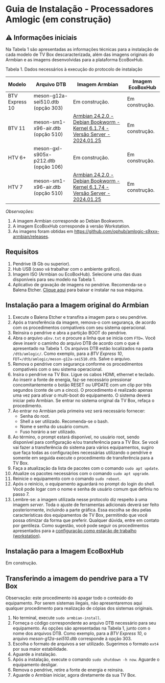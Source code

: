 # Guia de Instalação - Processadores Amlogic (em construção)

## ⚠️ Informações iniciais

Na Tabela 1 são apresentadas as informações técnicas para a instalação de cada modelo de TV Box descaracterizada, além das imagens originais do Armbian e as imagens desenvolvidas para a plataforma EcoBoxHub.

Tabela 1. Dados necessários à execução do protocolo de instalação

| Modelo         | Arquivo DTB                          | Imagem Armbian                                               | Imagem EcoBoxHub |
| :------------- | ------------------------------------ | ------------------------------------------------------------ | ---------------- |
| BTV Express 10 | meson-g12a-sei510.dtb (opção 303)    | Em construção.                                               | Em construção.   |
| BTV 11         | meson-sm1-x96-air.dtb (opção 510)    | [Armbian 24.2.0 - Debian Bookworm - Kernel 6.1.74 - Versão Server - 2024.01.25](https://drive.google.com/file/d/1gY52OXq8zVdpLazQ7xd9gcl4zHdtOirl/view?usp=sharing) | Em construção.   |
| HTV 6+         | meson-gxl-s905x-p212.dtb (opção 106) | Em construção.                                               | Em construção.   |
| HTV 7          | meson-sm1-x96-air.dtb (opção 510)    | [Armbian 24.2.0 - Debian Bookworm - Kernel 6.1.74 - Versão Server - 2024.01.25](https://drive.google.com/file/d/1gY52OXq8zVdpLazQ7xd9gcl4zHdtOirl/view?usp=sharing) | Em construção.   |

*Observações:*

1. A imagem Armbian corresponde ao Debian Bookworm.
2. A imagem EcoBoxHub corresponde à versão Workstation.
3. As imagens foram obtidas em https://github.com/ophub/amlogic-s9xxx-armbian/releases.

## Requisitos

1. Pendrive (8 Gb ou superior).
2. Hub USB (caso vá trabalhar com o ambiente gráfico).
3. Imagem ISO (Armbian ou EcoBoxHub). Selecione uma das duas disponíveis para seu modelo na Tabela 1.
4. Aplicativo de gravação de imagens no pendrive. Recomenda-se o Balena Etcher. [Clique aqui](https://www.balena.io/etcher/) para baixar e instalar na sua máquina.

## Instalação para a Imagem original do Armbian

1. Execute o Balena Etcher e transfira a imagem para o seu pendrive. 
2. Após a transferência da imagem, remova-o com segurança, de acordo com os procedimentos compatíveis com seu sistema operacional.
3. Reinsira o pendrive e abra a partição BOOT do pendrive.
4. Abra o arquivo `uEnv.txt` e procure a linha que se inicia com `FTD=`. Você deve inserir o caminho do arquivo DTB de acordo com o que é apresentado na Tabela 1. Os arquivos DTB estão localizados na pasta `/dtb/amlogic/`. Como exemplo, para a *BTV Express 10*, `FDT=/dtb/amlogic/meson-g12a-sei510.dtb`. Salve o arquivo.
5. Remova o pendrive com segurança conforme os procedimentos compatíveis com o seu sistema operacional.
6. Insira o pendrive na TV Box. Ligue os cabos HDMI, ethernet e teclado. Ao inserir a fonte de energia, faz-se necessário pressionar concomitantemente o botão RESET ou UPDATE com um clip por três segundos (conte de um a cinco). O procedimento é realizado apenas uma vez para ativar o multi-boot do equipamento. O sistema deverá iniciar pelo Armbian. Se entrar no sistema original da TV Box, refaça o procedimento.
7. Ao entrar no Armbian pela primeira vez será necessário fornecer:
   - Senha do root.
   - Shell a ser utilizado. Recomenda-se o bash.
   - Nome e senha do usuário comum.
   - Fuso horário a ser utilizado.
8. Ao término, o prompt estará disponível, no usuário root, sendo disponível para configuração e/ou transferência para a TV Box. Se você vai fazer a transferência do sistema para vários equipamentos, sugiro que faça todas as configurações necessárias utilizando o pendrive e somente em seguida execute o procedimento de transferência para a TV Box.
9. Faça a atualização da lista de pacotes com o comando `sudo apt update`.
10. Atualize os pacotes necessários com o comando `sudo apt upgrade`.
11. Reinicie o equipamento com o comando `sudo reboot`.
12. Após o reinício, o equipamento aguardará no prompt do login do shell. Você pode logar com o nome e senha de usuário comum que definiu no passo 7.
13. Lembre-se: a imagem utilizada nesse protocolo diz respeito à uma imagem *server*. Toda o ajuste de ferramentas adicionais deverá ser feito posteriormente, incluindo a parte gráfica. Essa escolha se deu pelas características dos equipamentos de TV Box, permitindo que você possa otimizar da forma que preferir. Qualquer dúvida, entre em contato por gentileza. Como sugestão, você pode seguir os procedimentos apresentados para a [configuração como estação de trabalho (workstation)](https://github.com/lnrddev/tvbox/blob/main/documentacao/workstation.md).

## Instalação para a Imagem EcoBoxHub

Em construção.

## Transferindo a imagem do pendrive para a TV Box

Observação: este procedimento irá apagar todo o conteúdo do equipamento. Por serem sistemas ilegais, não apresentaremos aqui qualquer procedimento para realização de cópias dos sistemas originais.

1. No terminal, execute `sudo armbian-install`.
2. Forneça o código correspondente ao arquivo DTB necessário para seu equipamento. As opções são apresentadas na Tabela 1, junto com o nome dos arquivos DTB. Como exemplo, para a *BTV Express 10*, o arquivo *meson-g12a-sei510.dtb* corresponde à opção 303.
3. Escolha o formato de arquivos a ser utilizado. Sugerimos o formato `ext4` por sua maior estabilidade.
4. Aguarde a instalação.
5. Após a instalação, execute o comando `sudo shutdown -h now`. Aguarde o equipamento desligar.
6. Remova o pendrive, retire a fonte de energia e reinsira.
7. Aguarde o Armbian iniciar, agora diretamente da sua TV Box.

